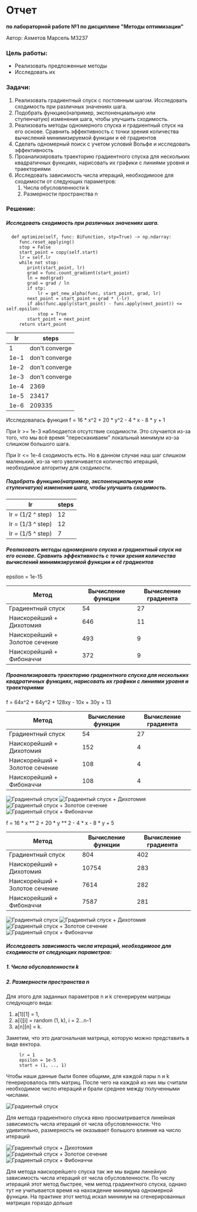 # Отчет

**по лабораторной работе №1 по дисциплине "Методы оптимизации"**

Автор: Ахметов Марсель M3237

### Цель работы:

- Реализовать предложенные методы
- Исследовать их

### Задачи:

1. Реализовать градиентный спуск с постоянным шагом. Исследовать сходимость при различных значениях шага.
2. Подобрать функцию(например, экспоненциальную или ступенчатую) изменения шага, чтобы улучшить сходимость.
3. Реализовать методы одномерного спуска и градиентный спуск на его основе. Сравнить эффективность с точки зрения
   количества вычислений минимизируемой функции и её градиентов
4. Сделать одномерный поиск с учетом условий Вольфе и исследовать эффективность
5. Проанализировать траекторию градиентного спуска для нескольких квадратичных функциях, нарисовать их графики с линиями
   уровня и траекториями
6. Исследовать зависимость числа итераций, необходимоое для сходимости от следующих параметров:
    1. Числа обусловленности k
    2. Размерности пространства n

### Решение:

##### Исследовать сходимость при различных значениях шага.

      def optimize(self, func: BiFunction, stp=True) -> np.ndarray:
         func.reset_applying()
         stop = False
         start_point = copy(self.start)
         lr = self.lr
         while not stop:
            print(start_point, lr)
            grad = func.count_gradient(start_point)
            ln = mod(grad)
            grad = grad / ln
            if stp:
                lr = get_new_alpha(func, start_point, grad, lr)
            next_point = start_point + grad * (-lr)
            if abs(func.apply(start_point) - func.apply(next_point)) <= self.epsilon:
                stop = True
            start_point = next_point
         return start_point

| lr   | steps          |
|------|----------------|
| 1    | don't converge |
| 1e-1 | don't converge |
| 1e-2 | don't converge |
| 1e-3 | don't converge |
| 1e-4 | 2369           |
| 1e-5 | 23417          |
| 1e-6 | 209335         |

Исследовалась функция f = 16 * x^2 + 20 * y^2 - 4 * x - 8 * y + 1

При lr >= 1e-3 наблюдается отсутствие сходимости. Это случается из-за того,
что мы всё время "перескакиваем" локальный минимум из-за слишком большого шага.

При lr <= 1e-4 сходимость есть. Но в данном случае наш шаг слишком маленький,
из-за чего увеличивается количество итераций, необходимое алгоритму для сходимости.

##### Подобрать функцию(например, экспоненциальную или ступенчатую) изменения шага, чтобы улучшить сходимость.

| lr                | steps |
|-------------------|-------|
| lr = (1/2 ^ step) | 12    |
| lr = (1/3 ^ step) | 12    |
| lr = (1/5 ^ step) | 7     |

##### Реализовать методы одномерного спуска и градиентный спуск на его основе. Сравнить эффективность с точки зрения количества вычислений минимизируемой функции и её градиентов

epsilon = 1e-15

| Метод                          | Вычисление функции | Вычисление градиента |
|--------------------------------|--------------------|----------------------|
| Градиентный спуск              | 54                 | 27                   |
| Наискорейший + Дихотомия       | 646                | 11                   |
| Наискорейший + Золотое сечение | 493                | 9                    |
| Наискорейший + Фибоначчи       | 372                | 9                    |

##### Проанализировать траекторию градиентного спуска для нескольких квадратичных функциях, нарисовать их графики с линиями уровня и траекториями

f = 64x^2 + 64y^2 + 128xy - 10x + 30y + 13

| Метод                          | Вычисление функции | Вычисление градиента |
|--------------------------------|--------------------|----------------------|
| Градиентный спуск              | 54                 | 27                   |
| Наискорейший + Дихотомия       | 152                | 4                    |
| Наискорейший + Золотое сечение | 108                | 4                    |
| Наискорейший + Фибоначчи       | 108                | 4                    |

![Градиентый спуск]([128_126_126_128_-10__30]Optimizer.png "Градиентый спуск")
![Градиентый спуск + Дихотомия]([128_126_126_128_-10__30]DichotomyOptimizer.png "Градиентый спуск + Дихотомия")
![Градиентый спуск + Золотое сечение]([128_126_126_128_-10__30]GoldenRatioOptimizer.png "Градиентый спуск + Золотое сечение")
![Градиентый спуск + Фибоначчи]([128_126_126_128_-10__30]FibonacciOptimizer.png "Градиентый спуск + Фибоначчи")

f = 16 * x ** 2 + 20 * y ** 2 - 4 * x - 8 * y + 5

| Метод                          | Вычисление функции | Вычисление градиента |
|--------------------------------|--------------------|----------------------|
| Градиентный спуск              | 804                | 402                  |
| Наискорейший + Дихотомия       | 10754              | 283                  |
| Наискорейший + Золотое сечение | 7614               | 282                  |
| Наискорейший + Фибоначчи       | 7587               | 281                  |

![Градиентый спуск]([32__0__0_40_-4_-8]Optimizer.png "Градиентый спуск")
![Градиентый спуск + Дихотомия]([32__0__0_40_-4_-8]DichotomyOptimizer.png "Градиентый спуск + Дихотомия")
![Градиентый спуск + Золотое сечение]([32__0__0_40_-4_-8]GoldenRatioOptimizer.png "Градиентый спуск + Золотое сечение")
![Градиентый спуск + Фибоначчи]([32__0__0_40_-4_-8]FibonacciOptimizer.png "Градиентый спуск + Фибоначчи")

##### Исследовать зависимость числа итераций, необходимоое для сходимости от следующих параметров:

##### 1. Числа обусловленности k

##### 2. Размерности пространства n

Для этого для заданных параметров n и k сгенерируем матрицы следующего вида:

1. a[1][1] = 1,
2. a[i][i] = random (1, k), i = 2...n-1
3. a[n][n] = k.

Заметим, что это диагональная матрица, которую можно представить  в виде вектора.

         lr = 1
         epsilon = 1e-5
         start = (1, .., 1)

Чтобы наши данные были более общими, для каждой пары n и k генерировалось пять
матриц. После чего на каждой из них мы считали необходимое число итераций и брали
среднее между полученными числами.


![Градиентый спуск](problem6_gradient_descent.png)

Для метода градиентного спуска явно просматривается линейная зависимость числа
итераций от числа обусловленности. Что удивительно, размерность не оказывает
большого влияния на число итераций

![Градиентый спуск + Дихотомия](problem6_DichotomyOptimizer.png)
![Градиентый спуск + Золотое сечение](problem6_GoldenRatioOptimizer.png)
![Градиентый спуск + Фибоначчи](problem6_FibonacciOptimizer.png)




Для метода наискорейшего спуска так же мы видим линейную зависимость числа
итераций от числа обусловленности. По числу итераций этот метод быстрее, чем метод
градиентного спуска, однако тут не учитывается время на нахождение минимума
одномерной функции. На практике этот метод искал минимум на сгенерированных
матрицах гораздо дольше